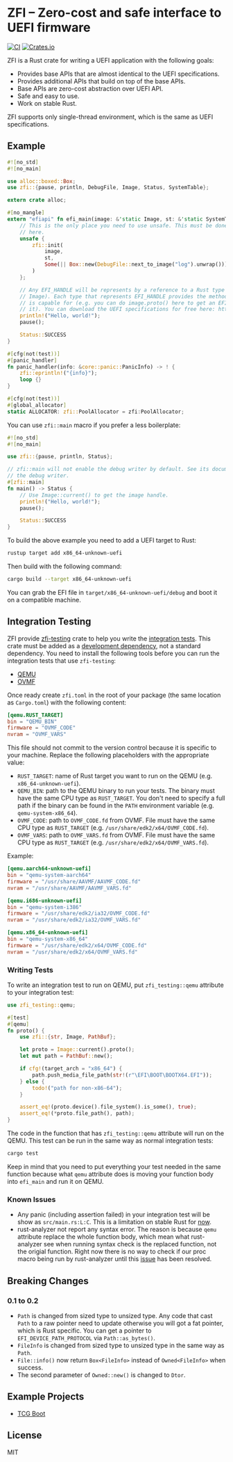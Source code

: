 # ZFI – Zero-cost and safe interface to UEFI firmware
[![CI](https://github.com/ultimicro/zfi/actions/workflows/ci.yml/badge.svg)](https://github.com/ultimicro/zfi/actions/workflows/ci.yml)
[![Crates.io](https://img.shields.io/crates/v/zfi)](https://crates.io/crates/zfi)

ZFI is a Rust crate for writing a UEFI application with the following goals:

- Provides base APIs that are almost identical to the UEFI specifications.
- Provides additional APIs that build on top of the base APIs.
- Base APIs are zero-cost abstraction over UEFI API.
- Safe and easy to use.
- Work on stable Rust.

ZFI supports only single-thread environment, which is the same as UEFI specifications.

## Example

```rust
#![no_std]
#![no_main]

use alloc::boxed::Box;
use zfi::{pause, println, DebugFile, Image, Status, SystemTable};

extern crate alloc;

#[no_mangle]
extern "efiapi" fn efi_main(image: &'static Image, st: &'static SystemTable) -> Status {
    // This is the only place you need to use unsafe. This must be done immediately after landing
    // here.
    unsafe {
        zfi::init(
            image,
            st,
            Some(|| Box::new(DebugFile::next_to_image("log").unwrap())),
        )
    };

    // Any EFI_HANDLE will be represents by a reference to a Rust type (e.g. image here is a type of
    // Image). Each type that represents EFI_HANDLE provides the methods to access any protocols it
    // is capable for (e.g. you can do image.proto() here to get an EFI_LOADED_IMAGE_PROTOCOL from
    // it). You can download the UEFI specifications for free here: https://uefi.org/specifications
    println!("Hello, world!");
    pause();

    Status::SUCCESS
}

#[cfg(not(test))]
#[panic_handler]
fn panic_handler(info: &core::panic::PanicInfo) -> ! {
    zfi::eprintln!("{info}");
    loop {}
}

#[cfg(not(test))]
#[global_allocator]
static ALLOCATOR: zfi::PoolAllocator = zfi:PoolAllocator;
```

You can use `zfi::main` macro if you prefer a less boilerplate:

```rust
#![no_std]
#![no_main]

use zfi::{pause, println, Status};

// zfi::main will not enable the debug writer by default. See its documentation to see how to enable
// the debug writer.
#[zfi::main]
fn main() -> Status {
    // Use Image::current() to get the image handle.
    println!("Hello, world!");
    pause();

    Status::SUCCESS
}
```

To build the above example you need to add a UEFI target to Rust:

```sh
rustup target add x86_64-unknown-uefi
```

Then build with the following command:

```sh
cargo build --target x86_64-unknown-uefi
```

You can grab the EFI file in `target/x86_64-unknown-uefi/debug` and boot it on a compatible machine.

## Integration Testing

ZFI provide [zfi-testing](https://crates.io/crates/zfi-testing) crate to help you write the
[integration tests](https://doc.rust-lang.org/rust-by-example/testing/integration_testing.html).
This crate must be added as a
[development dependency](https://doc.rust-lang.org/rust-by-example/testing/dev_dependencies.html),
not a standard dependency. You need to install the following tools before you can run the
integration tests that use `zfi-testing`:

- [QEMU](https://www.qemu.org)
- [OVMF](https://github.com/tianocore/tianocore.github.io/wiki/OVMF)

Once ready create `zfi.toml` in the root of your package (the same location as `Cargo.toml`) with
the following content:

```toml
[qemu.RUST_TARGET]
bin = "QEMU_BIN"
firmware = "OVMF_CODE"
nvram = "OVMF_VARS"
```

This file should not commit to the version control because it is specific to your machine. Replace
the following placeholders with the appropriate value:

- `RUST_TARGET`: name of Rust target you want to run on the QEMU (e.g. `x86_64-unknown-uefi`).
- `QEMU_BIN`: path to the QEMU binary to run your tests. The binary must have the same CPU type as
  `RUST_TARGET`. You don't need to specify a full path if the binary can be found in the `PATH`
  environment variable (e.g. `qemu-system-x86_64`).
- `OVMF_CODE`: path to `OVMF_CODE.fd` from OVMF. File must have the same CPU type as `RUST_TARGET`
  (e.g. `/usr/share/edk2/x64/OVMF_CODE.fd`).
- `OVMF_VARS`: path to `OVMF_VARS.fd` from OVMF. File must have the same CPU type as `RUST_TARGET`
  (e.g. `/usr/share/edk2/x64/OVMF_VARS.fd`).

Example:

```toml
[qemu.aarch64-unknown-uefi]
bin = "qemu-system-aarch64"
firmware = "/usr/share/AAVMF/AAVMF_CODE.fd"
nvram = "/usr/share/AAVMF/AAVMF_VARS.fd"

[qemu.i686-unknown-uefi]
bin = "qemu-system-i386"
firmware = "/usr/share/edk2/ia32/OVMF_CODE.fd"
nvram = "/usr/share/edk2/ia32/OVMF_VARS.fd"

[qemu.x86_64-unknown-uefi]
bin = "qemu-system-x86_64"
firmware = "/usr/share/edk2/x64/OVMF_CODE.fd"
nvram = "/usr/share/edk2/x64/OVMF_VARS.fd"
```

### Writing Tests

To write an integration test to run on QEMU, put `zfi_testing::qemu` attribute to your integration
test:

```rust
use zfi_testing::qemu;

#[test]
#[qemu]
fn proto() {
    use zfi::{str, Image, PathBuf};

    let proto = Image::current().proto();
    let mut path = PathBuf::new();

    if cfg!(target_arch = "x86_64") {
        path.push_media_file_path(str!(r"\EFI\BOOT\BOOTX64.EFI"));
    } else {
        todo!("path for non-x86-64");
    }

    assert_eq!(proto.device().file_system().is_some(), true);
    assert_eq!(*proto.file_path(), path);
}
```

The code in the function that has `zfi_testing::qemu` attribute will run on the QEMU. This test can
be run in the same way as normal integration tests:

```sh
cargo test
```

Keep in mind that you need to put everything your test needed in the same function because what
`qemu` attribute does is moving your function body into `efi_main` and run it on QEMU.

### Known Issues

- Any panic (including assertion failed) in your integration test will be show as `src/main.rs:L:C`.
  This is a limitation on stable Rust for [now](https://github.com/rust-lang/rust/issues/54725).
- rust-analyzer not report any syntax error. The reason is because `qemu` attribute replace the
  whole function body, which mean what rust-analyzer see when running syntax check is the replaced
  function, not the origial function. Right now there is no way to check if our proc macro being run
  by rust-analyzer until this [issue](https://github.com/rust-lang/rust-analyzer/issues/13731) has
  been resolved.

## Breaking Changes

### 0.1 to 0.2

- `Path` is changed from sized type to unsized type. Any code that cast `Path` to a raw pointer need
  to update otherwise you will got a fat pointer, which is Rust specific. You can get a pointer to
  `EFI_DEVICE_PATH_PROTOCOL` via `Path::as_bytes()`.
- `FileInfo` is changed from sized type to unsized type in the same way as `Path`.
- `File::info()` now return `Box<FileInfo>` instead of `Owned<FileInfo>` when success.
- The second parameter of `Owned::new()` is changed to `Dtor`.

## Example Projects

- [TCG Boot](https://github.com/ultimaweapon/tcg-boot)

## License

MIT
